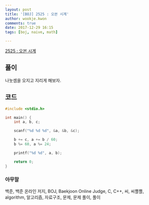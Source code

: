 ```yaml
---
layout: post
title: '[BOJ] 2525 : 오븐 시계'
author: wookje.kwon
comments: true
date: 2017-12-29 16:15
tags: [boj, naive, math]

---
```


[2525 : 오븐 시계](https://www.acmicpc.net/problem/2525)

## 풀이

나눗셈을 오지고 지리게 해보자.

## 코드

```cpp
#include <stdio.h>

int main() {
	int a, b, c;

	scanf("%d %d %d", &a, &b, &c);

	b += c, a += b / 60;
	b %= 60, a %= 24;

	printf("%d %d", a, b);

	return 0;
}
```

### 아무말  
백준, 백준 온라인 저지, BOJ, Baekjoon Online Judge, C, C++, 씨, 씨쁠쁠, algorithm, 알고리즘, 자료구조, 문제, 문제 풀이, 풀이

